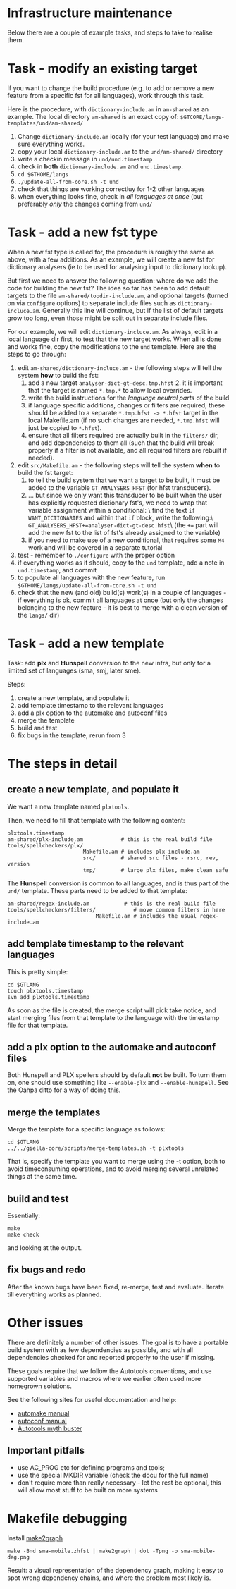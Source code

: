 # Infrastructure maintenance

Below there are a couple of example tasks, and steps to take to realise them.

# Task - modify an existing target

If you want to change the build procedure (e.g. to add or remove a new feature from a specific fst for all languages), work through this task.

Here is the procedure, with `dictionary-include.am` in
`am-shared` as an example.
The local directory `am-shared` is an exact copy of:
`$GTCORE/langs-templates/und/am-shared/`

1. Change `dictionary-include.am` locally (for your test language)
   and make sure everything works.
1. copy your local `dictionary-include.am` to the `und/am-shared/` directory
1. write a checkin message in `und/und.timestamp`
1. check in **both** `dictionary-include.am` and `und.timestamp`.
1. `cd $GTHOME/langs`
1. `./update-all-from-core.sh -t und`
1. check that things are working correctluy for 1-2 other languages
1. when everything looks fine, check in _all languages at once_ (but preferably
   _only_ the changes coming from `und/`

# Task - add a new fst type

When a new fst type is called for, the procedure is roughly the same as above,
with a few additions. As an example, we will create a new fst for dictionary
analysers (ie to be used for analysing input to dictionary lookup).

But first we need to answer the following question: where do we add the code for
building the new fst? The idea so far has been to add default targets to the
file `am-shared/topdir-include.am`, and optional targets (turned on via
`configure` options) to separate include files such as
`dictionary-incluce.am`. Generally this line will continue, but if the list of
default targets grow too long, even those might be split out in separate include
files.

For our example, we will edit `dictionary-incluce.am`. As always, edit in a
local language dir first, to test that the new target works. When all is done
and works fine, copy the modifications to the `und` template. Here are the
steps to go through:

1. edit `am-shared/dictionary-incluce.am` - the following steps will tell the
   system **how** to build the fst:
   1. add a new target `analyser-dict-gt-desc.tmp.hfst` 2. it is important that
      the target is named `*.tmp.*` to allow local overrides.
   1. write the build instructions for the _language neutral parts_ of the build
   1. if language specific additions, changes or filters are required, these
      should be added to a separate `*.tmp.hfst -> *.hfst` target in the local
      Makefile.am (if no such changes are needed, `*.tmp.hfst` will just be
      copied to `*.hfst`).
   1. ensure that all filters required are actually built in the `filters/` dir,
      and add dependencies to them all (such that the build will break properly if
      a filter is not available, and all required filters are rebuilt if needed).
1. edit `src/Makefile.am` - the following steps will tell the system **when**
   to build the fst target:
   1. to tell the build system that we want a target to be built, it must be added
      to the variable `GT_ANALYSERS_HFST` (for hfst transducers).
   1. ... but since we only want this transducer to be built when the user has
      explicitly requested dictionary fst's, we need to wrap that variable
      assignment within a conditional: \\ find the text
      `if WANT_DICTIONARIES` and within that `if` block, write the following:\\
      `GT_ANALYSERS_HFST+=analyser-dict-gt-desc.hfst`\\
      (the `+=` part will add the new fst to the list of fst's already assigned
      to the variable)
   1. if you need to make use of a new conditional, that requires some `M4` work
      and will be covered in a separate tutorial
1. test - remember to `./configure` with the proper option
1. if everything works as it should, copy to the `und` template, add a note in
   `und.timestamp`, and commit
1. to populate all languages with the new feature, run
   `$GTHOME/langs/update-all-from-core.sh -t und`
1. check that the new (and old) build(s) work(s) in a couple of languages - if
   everything is ok, commit all languages at once (but only the changes belonging
   to the new feature - it is best to merge with a clean version of the
   `langs/` dir)

# Task - add a new template

Task: add **plx** and **Hunspell** conversion to the new infra, but only for a limited set of languages (sma, smj, later sme).

Steps:

1. create a new template, and populate it
1. add template timestamp to the relevant languages
1. add a plx option to the automake and autoconf files
1. merge the template
1. build and test
1. fix bugs in the template, rerun from 3

# The steps in detail

## create a new template, and populate it

We want a new template named `plxtools`.

Then, we need to fill that template with the following content:

```
plxtools.timestamp
am-shared/plx-include.am            # this is the real build file
tools/spellcheckers/plx/
                        Makefile.am # includes plx-include.am
                        src/        # shared src files - rsrc, rev, version
                        tmp/        # large plx files, make clean safe
```

The **Hunspell** conversion is common to all languages, and is thus part of the `und/` template. These parts need to be added to that template:

```
am-shared/regex-include.am           # this is the real build file
tools/spellcheckers/filters/            # move common filters in here
                            Makefile.am # includes the usual regex-include.am
```

## add template timestamp to the relevant languages

This is pretty simple:

```
cd $GTLANG
touch plxtools.timestamp
svn add plxtools.timestamp
```

As soon as the file is created, the merge script will pick take notice, and start merging files from that template to the language with the timestamp file for that template.

## add a plx option to the automake and autoconf files

Both Hunspell and PLX spellers should by default **not** be built. To turn them on, one should use something like `--enable-plx` and `--enable-hunspell`. See the Oahpa ditto for a way of doing this.

## merge the templates

Merge the template for a specific language as follows:

```
cd $GTLANG
../../giella-core/scripts/merge-templates.sh -t plxtools
```

That is, specify the template you want to merge using the -t option, both to avoid timeconsuming operations, and to avoid merging several unrelated things at the same time.

## build and test

Essentially:

```
make
make check
```

and looking at the output.

## fix bugs and redo

After the known bugs have been fixed, re-merge, test and evaluate. Iterate till everything works as planned.

# Other issues

There are definitely a number of other issues. The goal is to have a portable build system with as few dependencies as possible, and with all dependencies checked for and reported properly to the user if missing.

These goals require that we follow the Autotools conventions, and use supported variables and macros where we earlier often used more homegrown solutions.

See the following sites for useful documentation and help:

- [automake manual](http://www.gnu.org/software/automake/manual/automake.html)
- [autoconf manual](http://www.gnu.org/software/autoconf/manual/autoconf.html)
- [Autotools myth buster](http://www.flameeyes.eu/autotools-mythbuster/index.html)

## Important pitfalls

- use AC_PROG etc for defining programs and tools;
- use the special MKDIR variable (check the docu for the full name)
- don't require more than really necessary - let the rest be optional, this will allow most stuff to be built on more systems

# Makefile debugging

Install [make2graph](https://github.com/lindenb/makefile2graph)

```
make -Bnd sma-mobile.zhfst | make2graph | dot -Tpng -o sma-mobile-dag.png
```

Result: a visual representation of the dependency graph, making it easy to spot wrong dependency chains, and
where the problem most likely is.
